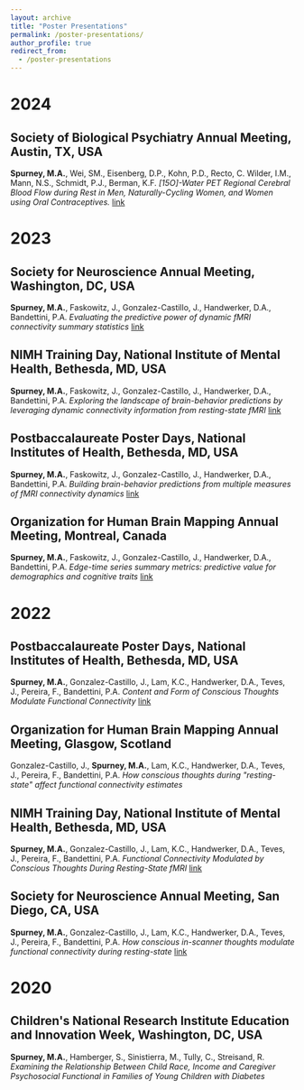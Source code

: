 ```yaml
---
layout: archive
title: "Poster Presentations"
permalink: /poster-presentations/
author_profile: true
redirect_from:
  - /poster-presentations
---
```



# 2024
## Society of Biological Psychiatry Annual Meeting, Austin, TX, USA
**Spurney, M.A.**, Wei, SM., Eisenberg, D.P., Kohn, P.D., Recto, C. Wilder, I.M., Mann, N.S., Schmidt, P.J., Berman, K.F. 
*[15O]-Water PET Regional Cerebral Blood Flow during Rest in Men, Naturally-Cycling Women, and Women using Oral Contraceptives.* [link](../files/SOBP24_Poster.pdf)

# 2023
## Society for Neuroscience Annual Meeting, Washington, DC, USA
**Spurney, M.A.**, Faskowitz, J., Gonzalez-Castillo, J., Handwerker, D.A., Bandettini, P.A.
*Evaluating the predictive power of dynamic fMRI connectivity summary statistics* [link](../files/SFNPoster23_FINAL.pdf)

## NIMH Training Day, National Institute of Mental Health, Bethesda, MD, USA
**Spurney, M.A.**, Faskowitz, J., Gonzalez-Castillo, J., Handwerker, D.A., Bandettini, P.A. 
*Exploring the landscape of brain-behavior predictions by leveraging dynamic connectivity information from resting-state fMRI* [link](../files/TraineeDayPoster23.pdf)

## Postbaccalaureate Poster Days, National Institutes of Health, Bethesda, MD, USA
**Spurney, M.A.**, Faskowitz, J., Gonzalez-Castillo, J., Handwerker, D.A., Bandettini, P.A. 
*Building brain-behavior predictions from multiple measures of fMRI connectivity dynamics*
[link](../files/PosterDay_2023_final.pdf)

## Organization for Human Brain Mapping Annual Meeting, Montreal, Canada
**Spurney, M.A.**, Faskowitz, J., Gonzalez-Castillo, J., Handwerker, D.A., Bandettini, P.A.
*Edge-time series summary metrics: predictive value for demographics and cognitive traits*
[link](../files/OHBM23_Poster_FINAL.pdf)

# 2022
## Postbaccalaureate Poster Days, National Institutes of Health, Bethesda, MD, USA
**Spurney, M.A.**, Gonzalez-Castillo, J., Lam, K.C., Handwerker, D.A., Teves, J., Pereira, F., Bandettini, P.A.
*Content and Form of Conscious Thoughts Modulate Functional Connectivity*
[link](../files/PosterDay2022.pdf)

## Organization for Human Brain Mapping Annual Meeting, Glasgow, Scotland
Gonzalez-Castillo, J., **Spurney, M.A.**, Lam, K.C., Handwerker, D.A., Teves, J., Pereira, F., Bandettini, P.A.
*How conscious thoughts during "resting-state" affect functional connectivity estimates*

## NIMH Training Day, National Institute of Mental Health, Bethesda, MD, USA
**Spurney, M.A.**, Gonzalez-Castillo, J., Lam, K.C., Handwerker, D.A., Teves, J., Pereira, F., Bandettini, P.A.
*Functional Connectivity Modulated by Conscious Thoughts During Resting-State fMRI*
[link](../files/TraineeDay22_Poster.pdf)

## Society for Neuroscience Annual Meeting, San Diego, CA, USA
**Spurney, M.A.**, Gonzalez-Castillo, J., Lam, K.C., Handwerker, D.A., Teves, J., Pereira, F., Bandettini, P.A.
*How conscious in-scanner thoughts modulate functional connectivity during resting-state*
[link](../files/SFN_Poster_2022.pdf)

# 2020
## Children's National Research Institute Education and Innovation Week, Washington, DC, USA
**Spurney, M.A.**, Hamberger, S., Sinistierra, M., Tully, C., Streisand, R.
*Examining the Relationship Between Child Race, Income and Caregiver Psychosocial Functional in Families of Young Children with Diabetes*